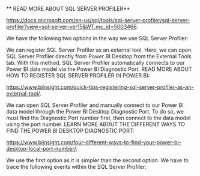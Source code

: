 **
READ MORE ABOUT SQL SERVER PROFILER**

https://docs.microsoft.com/en-us/sql/tools/sql-server-profiler/sql-server-profiler?view=sql-server-ver15&WT.mc_id=5003466.

We have the following two options in the way we use SQL Server Profiler:

We can register SQL Server Profiler as an external tool. Here, we can open SQL Server Profiler directly from Power BI Desktop from the External Tools tab. With this method, SQL Server Profiler automatically connects to our Power BI data model via the Power BI Diagnostic Port.
READ MORE ABOUT HOW TO REGISTER SQL SERVER PROFILER IN POWER BI:

https://www.biinsight.com/quick-tips-registering-sql-server-profiler-as-an-external-tool/.

We can open SQL Server Profiler and manually connect to our Power BI data model through the Power BI Desktop Diagnostic Port. To do so, we must find the Diagnostic Port number first, then connect to the data model using the port number.
LEARN MORE ABOUT THE DIFFERENT WAYS TO FIND THE POWER BI DESKTOP DIAGNOSTIC PORT:

https://www.biinsight.com/four-different-ways-to-find-your-power-bi-desktop-local-port-number/.

We use the first option as it is simpler than the second option. We have to trace the following events within the SQL Server Profiler:

